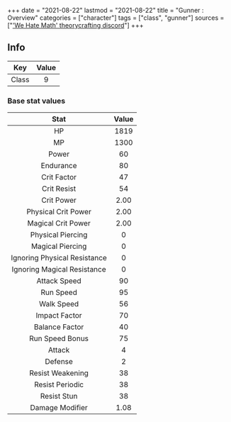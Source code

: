 +++
date = "2021-08-22"
lastmod = "2021-08-22"
title = "Gunner : Overview"
categories = ["character"]
tags = ["class", "gunner"]
sources = ["['We Hate Math' theorycrafting discord](https://discord.gg/zY7bbFp)"]
+++

## Info

Key | Value
:-: | :-:
Class | 9

### Base stat values

Stat | Value
:-: | :-:
HP | 1819
MP | 1300
Power | 60
Endurance | 80
Crit Factor | 47
Crit Resist | 54
Crit Power | 2.00
Physical Crit Power | 2.00
Magical Crit Power | 2.00
Physical Piercing | 0
Magical Piercing | 0
Ignoring Physical Resistance | 0
Ignoring Magical Resistance | 0
Attack Speed | 90
Run Speed | 95
Walk Speed | 56
Impact Factor | 70
Balance Factor | 40
Run Speed Bonus | 75
Attack | 4
Defense | 2
Resist Weakening | 38
Resist Periodic | 38
Resist Stun | 38
Damage Modifier | 1.08
